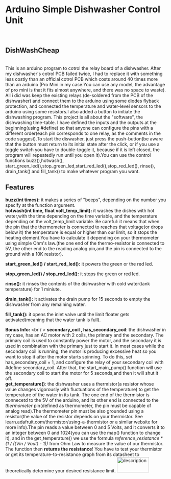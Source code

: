 <h1>Arduino Simple Dishwasher Control Unit</h1><br />
<h2>DishWashCheap</h2><br/>
This is an arduino program to cotrol the relay board of a dishwasher. 
After my dishwasher's cotrol PCB failed twice, I had to replace it with
something less costly than an official cotrol PCB which costs around 40 
times more than an arduino (Pro Mini in my case.You can use any model, 
the advantage of pro mini is that it fits almost anywhere, and there was no
space to waste). All i did was keep the existing relays (de-soldered from
the PCB of the dishwasher) and connect them to the arduino using some diodes 
flyback protection, and connected the temperature and water-level sensors to 
the arduino using some resistors.I also added a button to initiate the
dishwashing program. This project is all about the "software", the dishwashing 
time-table. I have defined the inputs and the outputs at the beginning(using 
#define) so that anyone can configure the pins with a different order(each pin
corresponds to one relay, as the comments in the code suggest).To start the
diswasher, just press the push-button(be aware that the button must return
to its initial state after the click, or if you use a toggle switch you have to 
double-toggle it, because if it is left closed, the program will repeatedly run
until you open it).You can use the control functions buzz(),hotwash(),
start_green_led(),stop_green_led,start_red_led(),stop_red_led(), rinse(),
drain_tank() and fill_tank() to make whatever program you want.
<br />
<h2>Features</h2>
<b>buzz(int times):</b>
    it makes a series of "beeps", depending on the number you specify at the function argument.

<br />
 <b>hotwash(int time, float volt_temp_limit):</b>
  it washes the dishes with hot water,with the time depending on the time variable, and the temperature depending on the volt_temp_limit
  variable. Be careful: it means that when the pin that the thermometer is connected to reaches that voltage(or drops below it) the 
  temperature is equal or higher than our limit, so it stops the heating element.You have to calculate it depending on your thermometer
  using simple Ohm's law.(the one end of the thermo-resistor is connected to 5V, the other end to the reading analog pin,and the pin is 
  connected to the ground with a 10K resistor).

<b>start_green_led() / start_red_led():</b>
  it powers the green or the red led.

<b>stop_green_led() / stop_red_led():</b>
  it stops the green or red led.

<b>rinse():</b>
  it rinses the contents of the dishwasher with cold water(tank temperature) for 1 miniute.

<b>drain_tank():</b>
  it activates the drain pump for 15 seconds to empty the dishwasher from any remaining water.

<b>fill_tank():</b>
  it opens the inlet valve until the limit floater gets activated(meaning that the water tank is full).

<b>Bonus Info:      </b>
  <br / >
  <b>secondary_coil , has_secondary_coil</b>: the dishwasher in my case, has an AC motor with 2 coils, the primary and the secondary.
  The primary coil is used to constantly power the motor, and the secondary it is used in combination with the primary just to start it.
  In most cases while the secondary coil is running, the motor is producing excessive heat so you want to stop it after the motor 
  starts spinning. To do this, set has_secondary_coil = 1, and configure the relay of your secondary coil with #define secondary_coil.
  After that, the start_main_pump() function will use the secondary coil to start the motor for 5 seconds,and then it will shut it off.
  <br />
  <b>get_temperature()</b>: the dishwasher uses a thermistor(a resistor whose value changes vigorously with fluctuations of the 
  temperature) to get the temperature of the water in its tank. The one end of the thermistor is connecetd to the 5V of the arduino, and 
  its other end is connected to the *thermometer* pin(defined as thermometer, the pin must be capable of analog read).The thermometer 
  pin must be also grounded using a  resistor(the value of the resistor depends on your thermistor. See
  learn.adafruit.com/thermistor/using-a-thermistor or a similar website for more info).The pin reads a value between 0 and 5 Volts, and
  it converts it to an integer between 0 and 1024(you can use the map() function to change it), and in the get_temperature() we use the 
  formula *reference_resistance * (1 / ((Vin / Vout) - 1))* from Ohm Law to measure the value of our thermistor. The function then 
  <b>returns the resistance</b>! You have to test your thermistor or get its temperature-to-resistance graph from its datasheet to 
  theoretically determine your desired resistance limit.
  <img src="https://www.zarpanews.gr/wp-content/uploads/2018/02/mpalot_glent.jpg" alt="description" height="48" width="100" />
  
